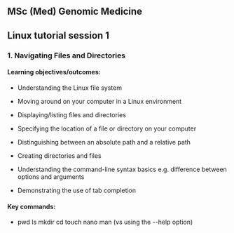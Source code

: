 ## MSc (Med) Genomic Medicine

## Linux tutorial session 1

### 1. Navigating Files and Directories 

#### Learning objectives/outcomes: 
- Understanding the Linux file system

- Moving around on your computer in a Linux environment

- Displaying/listing files and directories

- Specifying the location of a file or directory on your computer

- Distinguishing between an absolute path and a relative path

- Creating directories and files

- Understanding the command-line syntax basics e.g. difference between options and arguments

- Demonstrating the use of tab completion

#### Key commands:
* pwd
ls
mkdir
cd
touch
nano
man (vs using the --help option)


